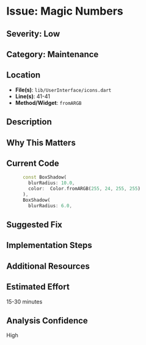 # Issue: Magic Numbers

## Severity: Low

## Category: Maintenance

## Location
- **File(s)**: `lib/UserInterface/icons.dart`
- **Line(s)**: 41-41
- **Method/Widget**: `fromARGB`

## Description


## Why This Matters


## Current Code
```dart
      const BoxShadow(
        blurRadius: 10.0,
        color:  Color.fromARGB(255, 24, 255, 255)
      ),
      BoxShadow(
        blurRadius: 6.0,
```

## Suggested Fix


## Implementation Steps


## Additional Resources


## Estimated Effort
15-30 minutes

## Analysis Confidence
High
